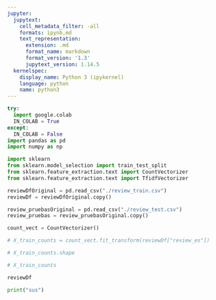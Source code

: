 ```yaml
---
jupyter:
  jupytext:
    cell_metadata_filter: -all
    formats: ipynb,md
    text_representation:
      extension: .md
      format_name: markdown
      format_version: '1.3'
      jupytext_version: 1.14.5
  kernelspec:
    display_name: Python 3 (ipykernel)
    language: python
    name: python3
---
```


```python
try:
  import google.colab
  IN_COLAB = True
except:
  IN_COLAB = False
import pandas as pd 
import numpy as np

import sklearn
from sklearn.model_selection import train_test_split
from sklearn.feature_extraction.text import CountVectorizer
from sklearn.feature_extraction.text import TfidfVectorizer
```

```python
reviewDfOriginal = pd.read_csv("./review_train.csv")
reviewDf = reviewDfOriginal.copy()
```

```python
review_pruebasOriginal = pd.read_csv("./review_test.csv")
review_pruebas = review_pruebasOriginal.copy()
```

```python
count_vect = CountVectorizer()
```

```python
# X_train_counts = count_vect.fit_transform(reviewDf["review_es"])
```

```python
# X_train_counts.shape
```

```python
# X_train_counts
```

```python
reviewDf
```

```python
print("sus")
```
